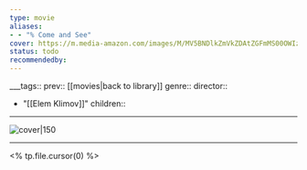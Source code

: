 ```yaml
---
type: movie
aliases:
- - "% Come and See"
cover: https://m.media-amazon.com/images/M/MV5BNDlkZmVkZDAtZGFmMS00OWIzLWJkY2YtNWE5NjNhNjhiZGE3XkEyXkFqcGc@._V1_SX300.jpg
status: todo
recommendedby:
---
```

___tags:: prev:: [[movies|back to library]]
genre::
director:: 
  - "[[Elem Klimov]]"
children::
___
![cover|150](https://m.media-amazon.com/images/M/MV5BNDlkZmVkZDAtZGFmMS00OWIzLWJkY2YtNWE5NjNhNjhiZGE3XkEyXkFqcGc@._V1_SX300.jpg)
___
<% tp.file.cursor(0) %>
